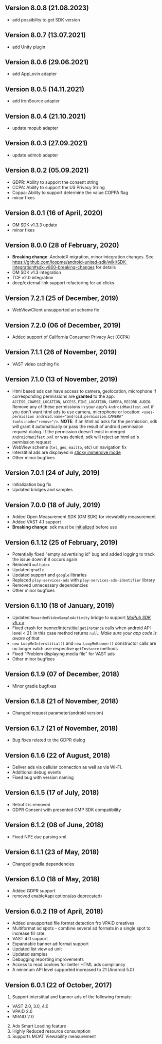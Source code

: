 ## Version 8.0.8 (21.08.2023)
- add possibility to get SDK version
## Version 8.0.7 (13.07.2021)
- add Unity plugin
## Version 8.0.6 (29.06.2021)
- add AppLovin adapter
## Version 8.0.5 (14.11.2021)
- add IronSource adapter

## Version 8.0.4 (21.10.2021)
- update mopub adapter

## Version 8.0.3 (27.09.2021)
- update admob adapter

## Version 8.0.2 (05.09.2021)
- GDPR: Ability to support the consent string
- CCPA: Ability to support the US Privacy String
- Coppa: Ability to support determine the value COPPA flag
- minor fixes

## Version 8.0.1 (16 of April, 2020)
- OM SDK v1.3.3 update
- minor fixes

## Version 8.0.0 (28 of February, 2020)
- **Breaking change**: AndroidX migration, minor integration changes. See https://github.com/loopme/android-united-sdk/wiki/SDK-Integration#sdk-v800-breaking-changes for details
- OM SDK v1.3 integration
- TCF v2.0 integration
- deep/external link support refactoring for ad clicks

## Version 7.2.1 (25 of December, 2019)
- WebViewClient unsupported uri scheme fix

## Version 7.2.0 (06 of December, 2019)
- Added support of California Consumer Privacy Act (CCPA) 

## Version 7.1.1 (26 of November, 2019)
- VAST video caching fix

## Version 7.1.0 (13 of November, 2019)
- Html based ads can have access to camera, geolocation, microphone 
if corresponding permissions are **granted** to the app:
`ACCESS_COARSE_LOCATION`, `ACCESS_FINE_LOCATION`, `CAMERA`, `RECORD_AUDIO`.
Remove any of these permissions in your app's `AndroidManifest.xml` if you don't want html ads to use camera, microphone or location:
`<uses-permission android:name="android.permission.CAMERA" tools:node="remove"/>`.
**NOTE**: if an html ad asks for the permission, sdk will grant it automatically or pass the result of android permission request dialog. If the permission doesn't exist in merged `AndroidManifest.xml` or was denied, sdk will reject an html ad's permission request
- WebView scheme (`tel`, `geo`, `mailto`, etc) uri navigation fix
- Interstitial ads are displayed in [sticky immersive mode](https://developer.android.com/training/system-ui/immersive#sticky-immersive)
- Other minor bugfixes    

## Version 7.0.1 (24 of July, 2019)
- Initialization bug fix
- Updated bridges and samples

## Version 7.0.0 (18 of July, 2019)
- Added Open Measurement SDK (OM SDK) for viewability measurement
- Added VAST 4.1 support
- **Breaking change**: sdk must be [initialized](https://github.com/loopme/android-united-sdk/wiki/Initialization) before use

## Version 6.1.12 (25 of February, 2019)
- Potentially fixed "empty advertising id" bug and added logging to track the issue down if it occurs again
- Removed `multidex`
- Updated `gradle`
- Updated support and `google` libraries
- Replaced `play-services-ads` with `play-services-ads-identifier` library
- Removed unnecessary dependencies
- Other minor bugfixes   

## Version 6.1.10 (18 of January, 2019)
- Updated `RewardedVideoSampleActivity` bridge to support [*MoPub SDK* v5.x.x](https://developers.mopub.com/docs/android/initialization/)
- Fixed crash for banner/interstitial `getInstance` calls when android API level < 21: in this case method returns `null`. *Make sure your app code is aware of that*
- `new LoopMeInterstitial()` and `new LoopMeBanner()` constructor calls are no longer valid: use respective `getInstance` methods
- Fixed "Problem displaying media file" for VAST ads      
- Other minor bugfixes

## Version 6.1.9 (07 of December, 2018)
- Minor gradle bugfixes

## Version 6.1.8 (21 of November, 2018)
- Changed request parameter(android version)

## Version 6.1.7 (21 of November, 2018)
- Bug fixes related to the GDPR dialog 

## Version 6.1.6 (22 of August, 2018)
- Deliver ads via cellular connection as well as via Wi-Fi.
- Additional debug events
- Fixed bug with version naming

## Version 6.1.5 (17 of July, 2018)
- Retrofit is removed
- GDPR Consent with presented CMP SDK compatibility
  
## Version 6.1.2 (08 of June, 2018)
- Fixed NPE due parsing xml.

## Version 6.1.1 (23 of May, 2018)
- Changed gradle dependencies

## Version 6.1.0 (18 of May, 2018)
- Added GDPR support
- removed enableAapt options(as deprecated)

## Version 6.0.2 (19 of April, 2018)
- Added unsupported file format detection fro VPAID creatives
- Multiformat ad spots - combine several ad formats in a single spot to increase fill rate. 
- VAST 4.0 support
- Expandable banner ad format support
- Updated list view ad unit
- Updated samples 
- Debugging reporting improvements
- Access to read cookies for better HTML ads compliancy
- A minimum API level supported increased to 21 (Android 5.0)


## Version 6.0.1 (22 of October, 2017)
1. Support interstitial and banner ads of the following formats:
- VAST 2.0, 3.0, 4.0
- VPAID 2.0
- MRAID 2.0
2. Ads Smart Loading feature
3. Highly Reduced resource consumption
4. Supports MOAT Viewability measurement
